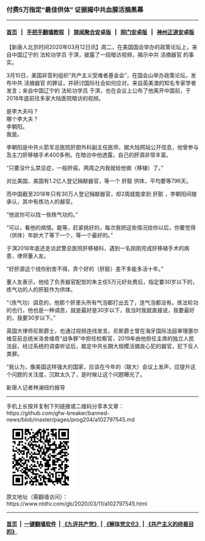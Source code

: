 ### 付费5万指定“最佳供体” 证据揭中共血腥活摘黑幕
------------------------

#### [首页](https://github.com/gfw-breaker/banned-news/blob/master/README.md) &nbsp;&nbsp;|&nbsp;&nbsp; [手把手翻墙教程](https://github.com/gfw-breaker/guides/wiki) &nbsp;&nbsp;|&nbsp;&nbsp; [禁闻聚合安卓版](https://github.com/gfw-breaker/bn-android) &nbsp;&nbsp;|&nbsp;&nbsp; [网门安卓版](https://github.com/oGate2/oGate) &nbsp;&nbsp;|&nbsp;&nbsp; [神州正道安卓版](https://github.com/SzzdOgate/update) 



<div><div class="post_content" itemprop="articleBody">
 <p>
  【新唐人北京时间2020年03月12日讯】周二，在美国国会举办的政策论坛上，来自中国辽宁的
  <ok href="https://www.ntdtv.com/gb/法轮功学员.htm">
   法轮功学员
  </ok>
  于溟，披露了一段暗访视频，揭示中共
  <ok href="https://www.ntdtv.com/gb/活摘器官.htm">
   活摘器官
  </ok>
  的事实。
 </p>
 <p>
  3月10日，美国非营利组织“共产主义受难者基金会”，在国会山举办政策论坛，发布中共
  <ok href="https://www.ntdtv.com/gb/活摘器官.htm">
   活摘器官
  </ok>
  的罪证，并研讨国际社会如何应对。来自英美澳的知名专家学者发言；来自中国辽宁的
  <ok href="https://www.ntdtv.com/gb/法轮功学员.htm">
   法轮功学员
  </ok>
  于溟，也在会议上公布了他离开中国前，于2018年底前往多家大陆医院暗访的视频。
 </p>
 <p>
  是李大夫吗？
  <br/>
  哪个李大夫？
  <br/>
  李朝阳。
  <br/>
  我是。
 </p>
 <p>
  李朝阳是中共火箭军总医院肝胆外科副主任医师，据大陆网站公开信息，他曾参与及主刀肝移植手术400多例。在暗访中他透露，自己的肝源非常丰富。
 </p>
 <p>
  “只要没什么禁忌症，一般肝癌，两周之内我就给他做（移植）了。”
 </p>
 <p>
  对比美国，美国有1.2亿人登记捐献器官，等一个
  <ok href="https://www.ntdtv.com/gb/肝脏.htm">
   肝脏
  </ok>
  供体，平均要等796天。
 </p>
 <p>
  而中国截至2018年只有30万人登记捐献器官，却2周就能拿到
  <ok href="https://www.ntdtv.com/gb/肝脏.htm">
   肝脏
  </ok>
  ，李朝阳间接承认，其中有炼功人的器官。
 </p>
 <p>
  “他说你可以找一些练气功的。”
 </p>
 <p>
  “可以，看他的病情。能等，赶紧挑好的，每次我把这些情况给你以后，你要觉得（供体）年龄大了等下一个，等一个最好的。”
 </p>
 <p>
  于溟2018年底还走访武警总医院肝移植科，遇到一名刚刚完成肝移植手术的病患，律师董人友。
 </p>
 <p>
  “好肝源这个钱你别舍不得，弄个好的（肝脏）差不多能多活十年。”
 </p>
 <p>
  董人友表示，他给了负责器官配型的朱主任5万元好处费后，指定要30岁以下的，炼气功的人的肝脏作为供体。
 </p>
 <p>
  “（炼气功）调息的，他那个肝里头所有气泡都打出去了，连气泡都没有。炼法轮功的也行，他也是一种调息，就是最好是30岁以下，我当时我就直接说，我要最好的，我要30岁以下。”
 </p>
 <p>
  英国大律师尼斯爵士，也通过视频连线发言。尼斯爵士曾在海牙国际法庭审理塞尔维亚前总统米洛舍维奇“战争罪”中担任检察官，2019年由他担任主席的独立人民法庭，经过系统的调查听证后，裁定中共长期大规模活摘良心犯的器官，犯下反人类罪。
 </p>
 <p>
  “我认为，像美国这样强大的国家，应该在今年的（联大）会议上发声，应提升这个问题的关注度，沉默太久了，是时候让这个问题曝光了。
 </p>
 <p>
  新唐人记者林澜纽约报导
 </p>
 <div class="single_ad">
 </div>
</div>
</div>
<hr/>
手机上长按并复制下列链接或二维码分享本文章：<br/>
https://github.com/gfw-breaker/banned-news/blob/master/pages/prog204/a102797545.md <br/>
<a href='https://github.com/gfw-breaker/banned-news/blob/master/pages/prog204/a102797545.md'><img src='https://github.com/gfw-breaker/banned-news/blob/master/pages/prog204/a102797545.md.png'/></a> <br/>
原文地址（需翻墙访问）：https://www.ntdtv.com/gb/2020/03/11/a102797545.html


------------------------
#### [首页](https://github.com/gfw-breaker/banned-news/blob/master/README.md) &nbsp;|&nbsp; [一键翻墙软件](https://github.com/gfw-breaker/nogfw/blob/master/README.md) &nbsp;| [《九评共产党》](https://github.com/gfw-breaker/9ping.md/blob/master/README.md#九评之一评共产党是什么) | [《解体党文化》](https://github.com/gfw-breaker/jtdwh.md/blob/master/README.md) | [《共产主义的终极目的》](https://github.com/gfw-breaker/gczydzjmd.md/blob/master/README.md)


<img src='http://gfw-breaker.win/banned-news/pages/prog204/a102797545.md' width='0px' height='0px'/>